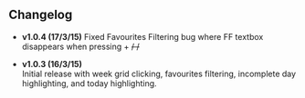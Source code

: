 ## Changelog
	
- **v1.0.4 (17/3/15)**
Fixed Favourites Filtering bug where FF textbox disappears when pressing <SHIFT> + <DEL> / <LEFT> / <RIGHT>
	
- **v1.0.3 (16/3/15)**  
Initial release with week grid clicking, favourites filtering, incomplete day highlighting, and today highlighting.
